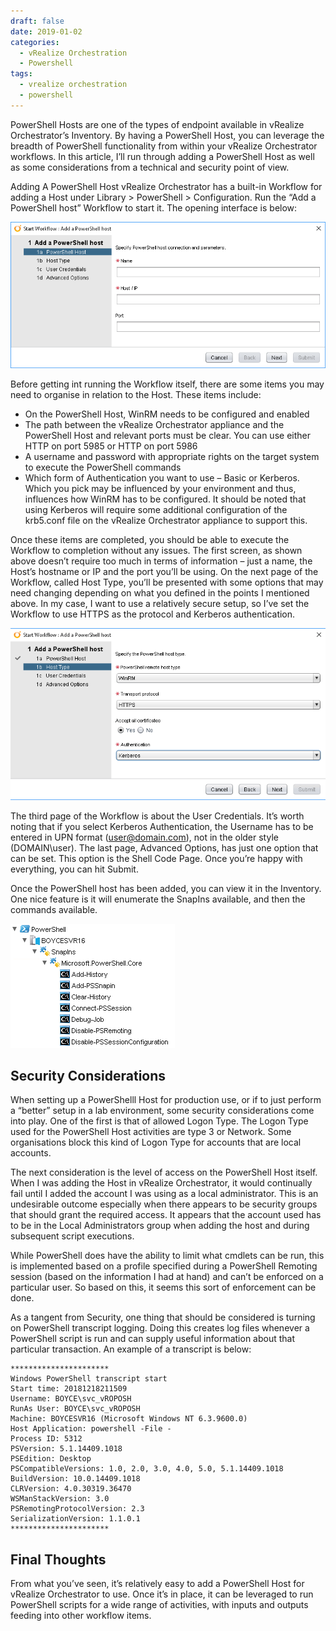 ```yaml
---
draft: false
date: 2019-01-02
categories:
  - vRealize Orchestration
  - Powershell
tags:
  - vrealize orchestration
  - powershell
---
```

PowerShell Hosts are one of the types of endpoint available in vRealize Orchestrator’s Inventory. By having a PowerShell Host, you can leverage the breadth of PowerShell functionality from within your vRealize Orchestrator workflows. In this article, I’ll run through adding a PowerShell Host as well as some considerations from a technical and security point of view.

Adding A PowerShell Host
vRealize Orchestrator has a built-in Workflow for adding a Host under Library > PowerShell > Configuration. Run the “Add a PowerShell host” Workflow to start it. The opening interface is below:

![Image](../media/2019-01-02-001.png)

<!-- more -->
Before getting int running the Workflow itself, there are some items you may need to organise in relation to the Host. These items include:

* On the PowerShell Host, WinRM needs to be configured and enabled
* The path between the vRealize Orchestrator appliance and the PowerShell Host and relevant ports must be clear. You can use either HTTP on port 5985 or HTTP on port 5986
* A username and password with appropriate rights on the target system to execute the PowerShell commands
* Which form of Authentication you want to use – Basic or Kerberos. Which you pick may be influenced by your environment and thus, influences how WinRM has to be configured. It should be noted that using Kerberos will require some additional configuration of the krb5.conf file on the vRealize Orchestrator appliance to support this.

Once these items are completed, you should be able to execute the Workflow to completion without any issues. The first screen, as shown above doesn’t require too much in terms of information – just a name, the Host’s hostname or IP and the port you’ll be using. On the next page of the Workflow, called Host Type, you’ll be presented with some options that may need changing depending on what you defined in the points I mentioned above. In my case, I want to use a relatively secure setup, so I’ve set the Workflow to use HTTPS as the protocol and Kerberos authentication.

![Image](../media/2019-01-02-002.png)

The third page of the Workflow is about the User Credentials. It’s worth noting that if you select Kerberos Authentication, the Username has to be entered in UPN format (user@domain.com), not in the older style (DOMAIN\user). The last page, Advanced Options, has just one option that can be set. This option is the Shell Code Page. Once you’re happy with everything, you can hit Submit.

Once the PowerShell host has been added, you can view it in the Inventory. One nice feature is it will enumerate the SnapIns available, and then the commands available.

![Image](../media/2019-01-02-003.png)

## Security Considerations
When setting up a PowerShelll Host for production use, or if to just perform a “better” setup in a lab environment, some security considerations come into play. One of the first is that of allowed Logon Type. The Logon Type used for the PowerShell Host activities are type 3 or Network. Some organisations block this kind of Logon Type for accounts that are local accounts.

The next consideration is the level of access on the PowerShell Host itself. When I was adding the Host in vRealize Orchestrator, it would continually fail until I added the account I was using as a local administrator. This is an undesirable outcome especially when there appears to be security groups that should grant the required access. It appears that the account used has to be in the Local Administrators group when adding the host and during subsequent script executions.

While PowerShell does have the ability to limit what cmdlets can be run, this is implemented based on a profile specified during a PowerShell Remoting session (based on the information I had at hand) and can’t be enforced on a particular user. So based on this, it seems this sort of enforcement can be done.

As a tangent from Security, one thing that should be considered is turning on PowerShell transcript logging. Doing this creates log files whenever a PowerShell script is run and can supply useful information about that particular transaction. An example of a transcript is below:
```
**********************
Windows PowerShell transcript start
Start time: 20181218211509
Username: BOYCE\svc_vROPOSH
RunAs User: BOYCE\svc_vROPOSH
Machine: BOYCESVR16 (Microsoft Windows NT 6.3.9600.0)
Host Application: powershell -File -
Process ID: 5312
PSVersion: 5.1.14409.1018
PSEdition: Desktop
PSCompatibleVersions: 1.0, 2.0, 3.0, 4.0, 5.0, 5.1.14409.1018
BuildVersion: 10.0.14409.1018
CLRVersion: 4.0.30319.36470
WSManStackVersion: 3.0
PSRemotingProtocolVersion: 2.3
SerializationVersion: 1.1.0.1
**********************
```

## Final Thoughts
From what you’ve seen, it’s relatively easy to add a PowerShell Host for vRealize Orchestrator to use. Once it’s in place, it can be leveraged to run PowerShell scripts for a wide range of activities, with inputs and outputs feeding into other workflow items.

